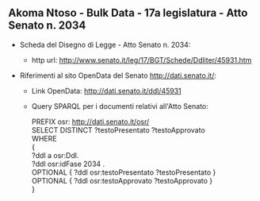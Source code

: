 ## Akoma Ntoso - Bulk Data - 17a legislatura - Atto Senato n. 2034 ##

* Scheda del Disegno di Legge - Atto Senato n. 2034:
	* http url: http://www.senato.it/leg/17/BGT/Schede/Ddliter/45931.htm

* Riferimenti al sito OpenData del Senato http://dati.senato.it/:
	* Link OpenData: http://dati.senato.it/ddl/45931
	* Query SPARQL per i documenti relativi all'Atto Senato:

        PREFIX osr: <http://dati.senato.it/osr/>  
		SELECT DISTINCT ?testoPresentato ?testoApprovato  
		WHERE  
		{  
		    ?ddl a osr:Ddl.  
		    ?ddl osr:idFase 2034 .  
		    OPTIONAL { ?ddl osr:testoPresentato ?testoPresentato }  
		    OPTIONAL { ?ddl osr:testoApprovato ?testoApprovato }  
		}
		